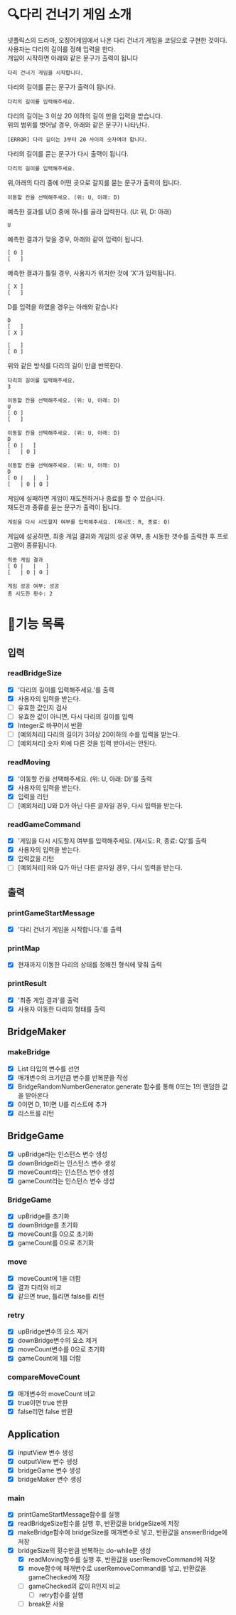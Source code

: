 # 🔍다리 건너기 게임 소개
넷플릭스의 드라마, 오징어게임에서 나온 다리 건너기 게임을 코딩으로 구현한 것이다.<br>
사용자는 다리의 길이를 정해 입력을 한다.<br>
개임이 시작하면 아래와 같은 문구가 출력이 됩니다
```
다리 건너기 게임을 시작합니다.
```
다리의 길이를 묻는 문구가 출력이 됩니다.
```
다리의 길이를 입력해주세요.
```
다리의 길이는 3 이상 20 이하의 길이 만을 입력을 받습니다.<br>
위의 범위를 벗어날 경우, 아래와 같은 문구가 나타난다. <br>
```
[ERROR] 다리 길이는 3부터 20 사이의 숫자여야 합니다.
```
다리의 길이를 묻는 문구가 다시 출력이 됩니다.<br>
```
다리의 길이를 입력해주세요.
```

위,아래의 다리 중에 어떤 곳으로 갈지를 묻는 문구가 출력이 됩니다.<br>
```
이동할 칸을 선택해주세요. (위: U, 아래: D)
```
예측한 결과를 U|D 중에 하나를 골라 입력한다. (U: 위, D: 아래)<br>
```
U
```
예측한 결과가 맞을 경우, 아래와 같이 입력이 됩니다.<br>
```
[ O ]
[   ]
```
예측한 결과가 틀릴 경우, 사용자가 위치한 것에 'X'가 입력됩니다.<br>
```
[ X ]
[   ]
```
D를 입력을 하였을 경우는 아래와 같습니다<br>
```
D
[   ]
[ X ]

[   ]
[ O ]
```
위와 같은 방식를 다리의 길이 만큼 반복한다.
```
다리의 길이를 입력해주세요.
3

이동할 칸을 선택해주세요. (위: U, 아래: D)
U
[ O ]
[   ]

이동할 칸을 선택해주세요. (위: U, 아래: D)
D
[ O |   ]
[   | O ]

이동할 칸을 선택해주세요. (위: U, 아래: D)
D
[ O |   |   ]
[   | O | O ]
```
게임에 실패하면 게임이 재도전하거나 종료를 할 수 있습니다.<br>
재도전과 종류를 묻는 문구가 출력이 됩니다.<br>
```
게임을 다시 시도할지 여부를 입력해주세요. (재시도: R, 종료: Q)
```
게임에 성공하면, 최종 게임 결과와 게임의 성공 여부, 총 시동한 갯수를 출력한 후 프로그램이 종류됩니다.
```
최종 게임 결과
[ O |   |   ]
[   | O | O ]

게임 성공 여부: 성공
총 시도한 횟수: 2
```

# 🚀기능 목록
## 입력
### readBridgeSize
- [x] '다리의 길이를 입력해주세요.'를 출력
- [x] 사용자의 입력을 받는다. 
- [ ] 유효한 값인지 검사
- [ ] 유효한 값이 아니면, 다시 다리의 길이를 입력
- [x] Integer로 바꾸어서 반환
- [ ] [예외처리] 다리의 길이가 3이상 20이하의 수를 입력을 받는다.
- [ ] [예외처리] 숫자 외에 다른 것을 입력 받아서는 안된다.

### readMoving
- [x] '이동할 칸을 선택해주세요. (위: U, 아래: D)'를 출력
- [x] 사용자의 입력을 받는다.
- [x] 입력을 리턴
- [ ] [예외처리] U와 D가 아닌 다른 글자일 경우, 다시 입력을 받는다.

### readGameCommand
- [x] '게임을 다시 시도할지 여부를 입력해주세요. (재시도: R, 종료: Q)'를 출력
- [x] 사용자의 입력을 받는다.
- [x] 입력값을 리턴
- [ ] [예외처리] R와 Q가 아닌 다른 글자일 경우, 다시 입력을 받는다.

## 출력

### printGameStartMessage
- [x] '다리 건너기 게임을 시작합니다.'를 출력

### printMap
- [x] 현재까지 이동한 다리의 상태를 정해진 형식에 맞춰 출력

### printResult
- [x] '최종 게임 결과'를 출력
- [x] 사용자 이동한 다리의 형태를 출력

## BridgeMaker
### makeBridge
- [x] List<String> 타입의 변수를 선언
- [x] 매개변수의 크기만큼 변수를 반복문을 작성
- [x] BridgeRandomNumberGenerator.generate 함수를 통해 0또는 1의 랜덤한 값을 받아온다
- [x] 0이면 D, 1이면 U를 리스트에 추가
- [x] 리스트를 리턴

## BridgeGame
- [x] upBridge라는 인스턴스 변수 생성
- [x] downBridge라는 인스턴스 변수 생성
- [x] moveCount라는 인스턴스 변수 생성
- [x] gameCount라는 인스턴스 변수 생성

### BridgeGame
- [x] upBridge를 초기화
- [x] downBridge를 초기화
- [x] moveCount를 0으로 초기화
- [x] gameCount를 0으로 초기화

### move
- [x] moveCount에 1을 더함
- [x] 결과 다리와 비교
- [x] 같으면 true, 틀리면 false를 리턴

### retry
- [x] upBridge변수의 요소 제거
- [x] downBridge변수의 요소 제거
- [x] moveCount변수를 0으로 초기화
- [x] gameCount에 1를 더함

### compareMoveCount
- [x] 매개변수와 moveCount 비교
- [x] true이면 true 반환
- [x] false리면 false 반환

## Application
- [x] inputView 변수 생성
- [x] outputView 변수 생성
- [x] bridgeGame 변수 생성
- [x] bridgeMaker 변수 생성

### main
- [x] printGameStartMessage함수를 실행
- [x] readBridgeSize함수를 실행 후, 반환값을 bridgeSize에 저장
- [x] makeBridge함수에 bridgeSize를 매개변수로 넣고, 반환값을 answerBridge에 저장 
- [x] bridgeSize의 횟수만큼 반복하는 do-while문 생성
  - [x] readMoving함수를 실행 후, 반환값을 userRemoveCommand에 저장
  - [x] move함수에 매개변수로 userRemoveCommand를 넣고, 반환값을 gameChecked에 저장
  - [ ] gameChecked의 값이 R인지 비교
    - [ ] retry함수를 실행
  - [ ] break문 사용